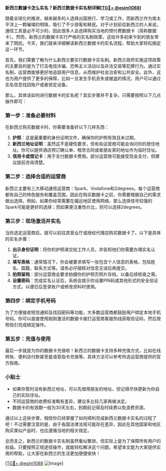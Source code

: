 **新西兰數據卡怎么实名？新西兰数据卡实名制详解[[TG💪+ @esim1088](https://t.me/s/esim1088)]**

随着全球化的推进，越来越多的人选择出国旅行、学习或工作，而新西兰作为南太平洋上一颗璀璨的明珠，吸引了不少游客和移民。对于计划前往新西兰的人来说，通信工具是必不可少的，因此很多人会选择购买当地的预付费数据卡（简称数据卡）。然而，新西兰的数据卡实行严格的实名制政策，这给许多初来乍到的朋友带来了困扰。今天，我们就来详细解读新西兰数据卡的实名流程，帮助大家轻松搞定这一环节。

首先，我们需要了解为什么新西兰要实行数据卡实名制。新西兰政府实施这项政策的主要目的是为了打击电信诈骗、恐怖主义活动以及非法交易等犯罪行为。通过实名制，运营商能够更好地追踪用户信息，从而维护社会治安和公共安全。此外，这也为用户提供了更多的保障，比如一旦发生手机丢失或被盗的情况，用户可以通过实名信息找回账户或者锁定设备。

那么，具体该如何进行数据卡的实名呢？其实步骤并不复杂，只需要按照以下几点操作即可：

### **第一步：准备必要材料**
在新西兰购买数据卡时，你需要准备好以下几样东西：
1. **护照**：这是最重要的身份证明文件，确保你的护照有效且未过期。
2. **新西兰地址证明**：虽然这不是硬性要求，但有些运营商可能会询问你的居住地址。你可以提供酒店预订确认单、租赁合同或者朋友家的地址作为临时住址。
3. **信用卡或借记卡**：用于支付数据卡费用。部分运营商可能接受现金支付，但建议提前咨询清楚。

### **第二步：选择合适的运营商**
新西兰主要有三大移动通信运营商：Spark、Vodafone和2degrees。每个运营商都有自己的特色服务和覆盖范围，因此在购买数据卡之前，你需要根据自己的需求做出选择。例如，如果你经常需要在偏远地区使用网络，那么选择信号较强的Spark可能是更好的选择；而如果更注重性价比，则可以选择2degrees。

### **第三步：现场激活并实名**
当你选定运营商后，就可以前往其营业厅或授权代理店购买数据卡了。以下是具体的实名步骤：
1. **出示身份证明**：将你的护照递交给工作人员，并告知他们你需要办理实名认证。
2. **填写表格**：通常情况下，你会被要求填写一张包含个人信息的表格，包括姓名、国籍、联系方式等。请务必仔细核对信息无误后再提交。
3. **拍照留档**：部分运营商会要求拍摄你的护照页照片存档，以备后续核查之需。
4. **设置密码**：完成实名认证后，系统会提示你设置PIN码或其他形式的安全验证方式，以便日后登录账户或修改资料时使用。

### **第四步：绑定手机号码**
为了方便接收短信通知及找回密码等功能，大多数运营商都鼓励用户绑定本地手机号码。你可以直接使用刚刚激活的数据卡拨打运营商客服热线获取验证码，然后按照指引完成绑定操作。

### **第五步：充值与使用**
最后一步就是为你的数据卡充值啦！新西兰的数据卡支持多种充值方式，比如在线转账、便利店付款甚至是语音指令充值等。具体方法可以参考所选运营商提供的官方指南。

### **小贴士**
- 如果你暂时没有新西兰地址，可以先借用朋友的地址，但记得尽快更新为你自己的实际住址。
- 不同运营商的收费标准略有差异，建议多比较几家再做决定。
- 数据卡的有效期一般为30天左右，到期前记得及时续费以免浪费资源。

通过以上这些步骤，相信你已经掌握了如何顺利完成新西兰数据卡实名的过程了吧！不过需要注意的是，由于各国法律法规可能存在差异，因此在其他国家和地区购买类似产品时，也应遵循当地的相关规定。

总而言之，新西兰的数据卡实名制虽然看似繁琐，但实际上是为了保障所有用户的权益。只要按照正规途径操作，就能轻松解决这个问题。希望本文能为大家提供实用的帮助，让大家在新西兰的生活更加便捷愉快！

[[TG💪+ @esim1088](https://t.me/s/esim1088) ![Image](https://i.postimg.cc/4NQfJmqS/Snipaste-2025-05-13-00-14-12.png)]